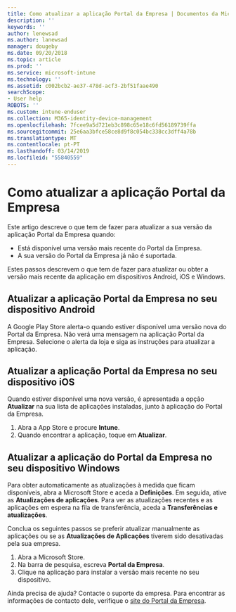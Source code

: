 ```yaml
---
title: Como atualizar a aplicação Portal da Empresa | Documentos da Microsoft
description: ''
keywords: ''
author: lenewsad
ms.author: lanewsad
manager: dougeby
ms.date: 09/20/2018
ms.topic: article
ms.prod: ''
ms.service: microsoft-intune
ms.technology: ''
ms.assetid: c002bcb2-ae37-478d-acf3-2bf51faae490
searchScope:
- User help
ROBOTS: ''
ms.custom: intune-enduser
ms.collection: M365-identity-device-management
ms.openlocfilehash: 7fcee9a5d721eb3c898c65e18c6fd56189739ffa
ms.sourcegitcommit: 25e6aa3bfce58ce8d9f8c054bc338cc3dff4a78b
ms.translationtype: MT
ms.contentlocale: pt-PT
ms.lasthandoff: 03/14/2019
ms.locfileid: "55840559"
---
```

# <a name="how-to-update-the-company-portal-app"></a>Como atualizar a aplicação Portal da Empresa

Este artigo descreve o que tem de fazer para atualizar a sua versão da aplicação Portal da Empresa quando:  
* Está disponível uma versão mais recente do Portal da Empresa.
* A sua versão do Portal da Empresa já não é suportada.

Estes passos descrevem o que tem de fazer para atualizar ou obter a versão mais recente da aplicação em dispositivos Android, iOS e Windows.    

## <a name="update-the-company-portal-app-on-your-android-device"></a>Atualizar a aplicação Portal da Empresa no seu dispositivo Android  

A Google Play Store alerta-o quando estiver disponível uma versão nova do Portal da Empresa. Não verá uma mensagem na aplicação Portal da Empresa. Selecione o alerta da loja e siga as instruções para atualizar a aplicação. 

## <a name="update-the-company-portal-app-on-your-ios-device"></a>Atualizar a aplicação Portal da Empresa no seu dispositivo iOS  

Quando estiver disponível uma nova versão, é apresentada a opção **Atualizar** na sua lista de aplicações instaladas, junto à aplicação do Portal da Empresa.  

1. Abra a App Store e procure **Intune**.  
2. Quando encontrar a aplicação, toque em **Atualizar**.  

## <a name="update-the-company-portal-app-on-your-windows-device"></a>Atualizar a aplicação do Portal da Empresa no seu dispositivo Windows
Para obter automaticamente as atualizações à medida que ficam disponíveis, abra a Microsoft Store e aceda a **Definições**. Em seguida, ative as **Atualizações de aplicações**. Para ver as atualizações recentes e as aplicações em espera na fila de transferência, aceda a **Transferências e atualizações**.  

Conclua os seguintes passos se preferir atualizar manualmente as aplicações ou se as **Atualizações de Aplicações** tiverem sido desativadas pela sua empresa.  
1. Abra a Microsoft Store.
2. Na barra de pesquisa, escreva **Portal da Empresa**.
3. Clique na aplicação para instalar a versão mais recente no seu dispositivo. 


Ainda precisa de ajuda? Contacte o suporte da empresa. Para encontrar as informações de contacto dele, verifique o [site do Portal da Empresa](https://go.microsoft.com/fwlink/?linkid=2010980).
